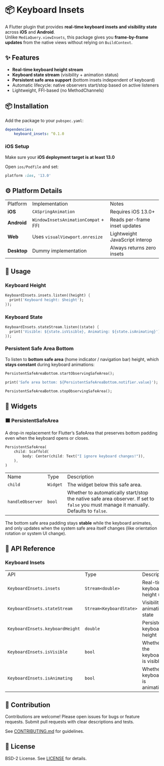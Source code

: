 # 📦 Keyboard Insets

A Flutter plugin that provides **real-time keyboard insets and visibility state** across **iOS** and **Android**.  
Unlike `MediaQuery.viewInsets`, this package gives you **frame-by-frame updates** from the native views without relying on `BuildContext`.


## ✨ Features

-   **Real-time keyboard height stream**
-   **Keyboard state stream** (visibility + animation status)
-   **Persistent safe area support** (bottom insets independent of keyboard)
-   Automatic lifecycle: native observers start/stop based on active listeners
-   Lightweight, FFI-based (no MethodChannels)

## 📦 Installation

Add the package to your `pubspec.yaml`:
```yaml
dependencies:
    keyboard_insets: ^0.1.0
```

### iOS Setup

Make sure your **iOS deployment target is at least 13.0**

Open `ios/Podfile` and set:

```ruby
platform :ios, '13.0'
```

## ⚙️ Platform Details
| | | |
|--|--|--|
|Platform|Implementation|Notes|
|**iOS**|`CASpringAnimation`|Requires iOS 13.0+|
|**Android**|`WindowInsetsAnimationCompat` + FFI|Reads per-frame inset updates|
|**Web**|Uses `visualViewport.onresize`|Lightweight JavaScript interop|
|**Desktop**|Dummy implementation|Always returns zero insets|

## 🚀 Usage

### Keyboard Height
```dart
KeyboardInsets.insets.listen((height) {
  print('Keyboard height: $height');
});
```
### Keyboard State
```dart
KeyboardInsets.stateStream.listen((state) {
  print('Visible: ${state.isVisible}, Animating: ${state.isAnimating}');
});
```

### Persistent Safe Area Bottom

To listen to **bottom safe area** (home indicator / navigation bar) height, which **stays constant** during keyboard animations:

```dart
PersistentSafeAreaBottom.startObservingSafeArea();

print('Safe area bottom: ${PersistentSafeAreaBottom.notifier.value}');

PersistentSafeAreaBottom.stopObservingSafeArea();
```

## 🧱 Widgets

### 🟦 PersistentSafeArea

A drop-in replacement for Flutter’s SafeArea that preserves bottom padding even when the keyboard opens or closes.

```dart
PersistentSafeArea(
	child: Scaffold(
		body: Center(child: Text("I ignore keyboard changes!")),
	),
)
```

| | | |
|--|--|--|
|Name|Type|Description|
|`child`|`Widget`|The widget below this safe area.|
|`handleObserver`|`bool`|Whether to automatically start/stop the native safe area observer. If set to `false` you must manage it manually. Defaults to `false`.|

The bottom safe area padding stays **stable** while the keyboard animates, and only updates when the system safe area itself changes (like orientation rotation or system UI change).

## 📖 API Reference

### Keyboard Insets

| | | |
|--|--|--|
|API|Type|Description|
|`KeyboardInsets.insets`|`Stream<double>`|Real-time keyboard height (px)|
|`KeyboardInsets.stateStream`|`Stream<KeyboardState>`|Visibility + animation state|
|`KeyboardInsets.keyboardHeight`|`double`|Persistent keyboard height|
|`KeyboardInsets.isVisible`|`bool`|Whether the keyboard is visible|
|`KeyboardInsets.isAnimating`|`bool`|Whether keyboard is animating|

## 🤝 Contribution
Contributions are welcome! Please open issues for bugs or feature requests. Submit pull requests with clear descriptions and tests.

See [CONTRIBUTING.md](keyboard_insets/CONTRIBUTING.md) for guidelines.

## 📜 License

BSD-2 License. See [LICENSE](keyboard_insets/LICENSE) for details.